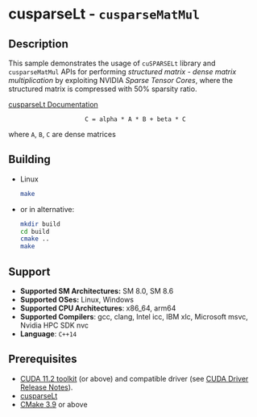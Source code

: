 # cusparseLt - `cusparseMatMul`

## Description

This sample demonstrates the usage of `cuSPARSELt` library and `cusparseMatMul` APIs for performing *structured matrix - dense matrix multiplication* by exploiting NVIDIA *Sparse Tensor Cores*, where the structured matrix is compressed with 50% sparsity ratio.

[cusparseLt Documentation](https://docs.nvidia.com/cuda/cusparselt/index.html)

<center>

`C = alpha * A * B + beta * C`

</center>

where `A`, `B`, `C` are dense matrices

## Building

* Linux
    ```bash
    make
    ```

* or in alternative:
    ```bash
    mkdir build
    cd build
    cmake ..
    make
    ```

## Support

* **Supported SM Architectures:** SM 8.0, SM 8.6
* **Supported OSes:** Linux, Windows
* **Supported CPU Architectures**: x86_64, arm64
* **Supported Compilers**: gcc, clang, Intel icc, IBM xlc, Microsoft msvc, Nvidia HPC SDK nvc
* **Language**: `C++14`

## Prerequisites

* [CUDA 11.2 toolkit](https://developer.nvidia.com/cuda-downloads) (or above) and compatible driver (see [CUDA Driver Release Notes](https://docs.nvidia.com/cuda/cuda-toolkit-release-notes/index.html#cuda-major-component-versions)).
* [cusparseLt](https://developer.nvidia.com/cusparselt/downloads)
* [CMake 3.9](https://cmake.org/download/) or above
